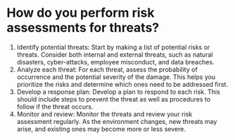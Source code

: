 # How do you perform risk assessments for threats?

1. Identify potential threats: Start by making a list of potential risks or threats. Consider both internal and external threats, such as natural disasters, cyber-attacks, employee misconduct, and data breaches.
2. Analyze each threat: For each threat, assess the probability of occurrence and the potential severity of the damage. This helps you prioritize the risks and determine which ones need to be addressed first.
3. Develop a response plan: Develop a plan to respond to each risk. This should include steps to prevent the threat as well as procedures to follow if the threat occurs.
4. Monitor and review: Monitor the threats and review your risk assessment regularly. As the environment changes, new threats may arise, and existing ones may become more or less severe.
